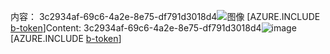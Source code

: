 <span data-ttu-id="f26f7-101">内容： 3c2934af-69c6-4a2e-8e75-df791d3018d4![图像](0b3435c6-11ca-4467-8f20-05b7731a9a70.png)
[AZURE.INCLUDE [b-token](4d506f05-42b6-47ba-9f9f-d7fb718d8ecf.md)]</span><span class="sxs-lookup"><span data-stu-id="f26f7-101">Content: 3c2934af-69c6-4a2e-8e75-df791d3018d4![image](0b3435c6-11ca-4467-8f20-05b7731a9a70.png)
[AZURE.INCLUDE [b-token](4d506f05-42b6-47ba-9f9f-d7fb718d8ecf.md)]</span></span>
